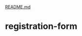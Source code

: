 [README.md](https://github.com/janashia7/registration-form/files/7114697/README.md)
# registration-form
